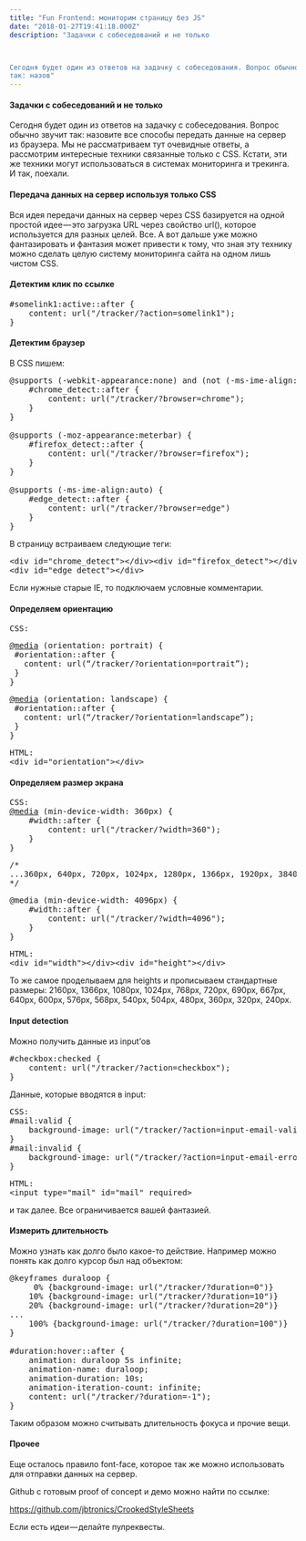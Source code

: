 ```yaml
---
title: "Fun Frontend: мониторим страницу без JS"
date: "2018-01-27T19:41:18.000Z"
description: "Задачки с собеседований и не только



Сегодня будет один из ответов на задачку с собеседования. Вопрос обычно звучит
так: назов"
---
```


<h4>Задачки с собеседований и не только</h4>

<p>Сегодня будет один из ответов на задачку с собеседования. Вопрос обычно звучит так: назовите все способы передать данные на сервер из браузера. Мы не рассматриваем тут очевидные ответы, а рассмотрим интересные техники связанные только с CSS. Кстати, эти же техники могут использоваться в системах мониторинга и трекинга. И так, поехали.</p>
<h4>Передача данных на сервер используя только CSS</h4>
<p>Вся идея передачи данных на сервер через CSS базируетcя на одной простой идее — это загрузка URL через свойство url(), которое используется для разных целей. Все. А вот дальше уже можно фантазировать и фантазия может привести к тому, что зная эту технику можно сделать целую систему мониторинга сайта на одном лишь чистом CSS.</p>
<h4>Детектим клик по ссылке</h4>
<pre>#somelink1:active::after {<br>    content: url("/tracker/?action=somelink1");<br>}</pre>
<h4>Детектим браузер</h4>
<p>В CSS пишем:</p>
<pre>@supports (-webkit-appearance:none) and (not (-ms-ime-align:auto)){<br>    #chrome_detect::after {<br>        content: url("/tracker/?browser=chrome");<br>    }<br>}<br><br>@supports (-moz-appearance:meterbar) {<br>    #firefox_detect::after {<br>        content: url("/tracker/?browser=firefox");<br>    }<br>}<br><br>@supports (-ms-ime-align:auto) {<br>    #edge_detect::after {<br>        content: url("/tracker/?browser=edge")<br>    }<br>}</pre>
<p>В страницу встраиваем следующие теги:</p>
<pre>&lt;div id="chrome_detect"&gt;&lt;/div&gt;&lt;div id="firefox_detect"&gt;&lt;/div&gt;<br>&lt;div id="edge_detect"&gt;&lt;/div&gt;</pre>
<p>Если нужные старые IE, то подключаем условные комментарии.</p>
<h4>Определяем ориентацию</h4>
<pre>CSS:</pre>
<pre><a href="http://twitter.com/media" title="Twitter profile for @media" target="_blank" rel="noopener noreferrer">@media</a> (orientation: portrait) {<br> #orientation::after {<br>   content: url(“/tracker/?orientation=portrait”);<br> }<br>}</pre>
<pre><a href="http://twitter.com/media" title="Twitter profile for @media" target="_blank" rel="noopener noreferrer">@media</a> (orientation: landscape) {<br> #orientation::after {<br>   content: url(“/tracker/?orientation=landscape”);<br> }<br>}</pre>
<pre>HTML:<br>&lt;div id="orientation"&gt;&lt;/div&gt;</pre>
<h4>Определяем размер экрана</h4>
<pre>CSS:<br><a href="http://twitter.com/media" title="Twitter profile for @media" target="_blank" rel="noopener noreferrer">@media</a> (min-device-width: 360px) {<br>    #width::after {<br>        content: url("/tracker/?width=360");<br>    }<br>}</pre>
<pre>/*<br>...360px, 640px, 720px, 1024px, 1280px, 1366px, 1920px, 3840px...<br>*/</pre>
<pre>@media (min-device-width: 4096px) {<br>    #width::after {<br>        content: url("/tracker/?width=4096");<br>    }<br>}</pre>
<pre>HTML:<br>&lt;div id="width"&gt;&lt;/div&gt;&lt;div id="height"&gt;&lt;/div&gt;</pre>
<p>То же самое проделываем для heights и прописываем стандартные размеры: 2160px, 1366px, 1080px, 1024px, 768px, 720px, 690px, 667px, 640px, 600px, 576px, 568px, 540px, 504px, 480px, 360px, 320px, 240px.</p>
<h4>Input detection</h4>
<p>Можно получить данные из input’ов</p>
<pre>#checkbox:checked {<br>    content: url("/tracker/?action=checkbox");<br>}</pre>
<p>Данные, которые вводятся в input:</p>
<pre>CSS:<br>#mail:valid {<br>    background-image: url("/tracker/?action=input-email-valid");<br>}<br>#mail:invalid {<br>    background-image: url("/tracker/?action=input-email-error");<br>}</pre>
<pre>HTML:<br>&lt;input type="mail" id="mail" required&gt;</pre>
<p>и так далее. Все ограничивается вашей фантазией.</p>
<h4>Измерить длительность</h4>
<p>Можно узнать как долго было какое-то действие. Например можно понять как долго курсор был над объектом:</p>
<pre>@keyframes duraloop {<br>     0% {background-image: url("/tracker/?duration=0")}<br>    10% {background-image: url("/tracker/?duration=10")}<br>    20% {background-image: url("/tracker/?duration=20")}<br>...<br>    100% {background-image: url("/tracker/?duration=100")}<br>}<br><br>#duration:hover::after {<br>    animation: duraloop 5s infinite;<br>    animation-name: duraloop;<br>    animation-duration: 10s;<br>    animation-iteration-count: infinite;<br>    content: url("/tracker/?duration=-1");<br>}</pre>
<p>Таким образом можно считывать длительность фокуса и прочие вещи.</p>
<h4>Прочее</h4>
<p>Еще осталось правило font-face, которое так же можно использовать для отправки данных на сервер.</p>
<p>Github с готовым proof of concept и демо можно найти по ссылке:</p>
<p><a href="https://github.com/jbtronics/CrookedStyleSheets">https://github.com/jbtronics/CrookedStyleSheets</a></p>
<p>Если есть идеи — делайте пулреквесты.</p>


